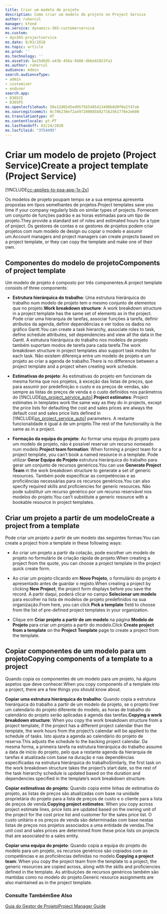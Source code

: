 ```yaml
---
title: Criar um modelo de projeto
description: Como criar um modelo do projeto no Project Service
author: ruhercul
manager: kfend
ms.service: dynamics-365-customerservice
ms.custom:
- dyn365-projectservice
ms.date: 8/03/2018
ms.topic: article
ms.prod: ''
ms.technology: ''
ms.assetid: ba15d6d5-a43b-456a-9488-db6e92023fa1
ms.author: ruhercul
audience: Admin
search.audienceType:
- admin
- customizer
- enduser
search.app:
- D365CE
- D365PS
ms.openlocfilehash: 50e12d65d5ed957565485413490b8d9f0e2f47ab
ms.sourcegitcommit: 8c786230ef2a497280885b827162561776e2eb00
ms.translationtype: HT
ms.contentlocale: pt-PT
ms.lasthandoff: 03/24/2020
ms.locfileid: "3754495"
---
```

# <a name="create-a-project-template-project-service"></a><span data-ttu-id="170c3-103">Criar um modelo de projeto (Project Service)</span><span class="sxs-lookup"><span data-stu-id="170c3-103">Create a project template (Project Service)</span></span>

[!INCLUDE[cc-applies-to-psa-app-1x-2x](../includes/cc-applies-to-psa-app-1x-2x.md)]

<span data-ttu-id="170c3-104">Os modelos de projeto poupam tempo se a sua empresa apresenta propostas em tipos semelhantes de projetos.</span><span class="sxs-lookup"><span data-stu-id="170c3-104">Project templates save you time if your company regularly bids on similar types of projects.</span></span> <span data-ttu-id="170c3-105">Fornecem um conjunto de funções padrão e as horas estimadas para um tipo de projeto.</span><span class="sxs-lookup"><span data-stu-id="170c3-105">They provide a standard set of roles and estimated hours for a type of project.</span></span> <span data-ttu-id="170c3-106">Os gestores de contas e os gestores de projetos podem criar projetos com num modelo de design ou copiar o modelo e assumir um.</span><span class="sxs-lookup"><span data-stu-id="170c3-106">Account managers and project managers can create projects based on a project template, or they can copy the template and make one of their own.</span></span>  
  
## <a name="components-of-project-template"></a><span data-ttu-id="170c3-107">Componentes do modelo de projeto</span><span class="sxs-lookup"><span data-stu-id="170c3-107">Components of project template</span></span>
 <span data-ttu-id="170c3-108">Um modelo de projeto é composto por três componentes:</span><span class="sxs-lookup"><span data-stu-id="170c3-108">A project template consists of three components:</span></span>  
  
- <span data-ttu-id="170c3-109">**Estrutura hierárquica do trabalho**: Uma estrutura hierárquica do trabalho num modelo de projeto tem o mesmo conjunto de elementos que no projeto.</span><span class="sxs-lookup"><span data-stu-id="170c3-109">**Work breakdown structure**: A work breakdown structure in a project template has the same set of elements as in the project.</span></span> <span data-ttu-id="170c3-110">Pode criar uma hierarquia de tarefas, associar funções à tarefa, definir atributos da agenda, definir dependências e ver todos os dados no gráfico Gantt.</span><span class="sxs-lookup"><span data-stu-id="170c3-110">You can create a task hierarchy, associate roles to task, define schedule attributes, set dependencies and view all the data in the Gantt.</span></span> <span data-ttu-id="170c3-111">A estrutura hierárquica do trabalho nos modelos de projeto também suportam modos de tarefa para cada tarefa.</span><span class="sxs-lookup"><span data-stu-id="170c3-111">The work breakdown structure in project templates also support task modes for each task.</span></span> <span data-ttu-id="170c3-112">Não existem diferença entre um modelo de projeto e um projeto ao criar a agenda de trabalho.</span><span class="sxs-lookup"><span data-stu-id="170c3-112">There is no difference between a project template and a project when creating work schedule.</span></span>  
  
- <span data-ttu-id="170c3-113">**Estimativas do projeto**: As estimativas do projeto em funcionam da mesma forma que nos projetos, à exceção das listas de preços, que para assumir por predefinição o custo e os preços de vendas, são sempre as listas de preços de venda e o custo definidos nos parâmetros do [!INCLUDE[pn_project_service_auto](../includes/pn-project-service-auto.md)].</span><span class="sxs-lookup"><span data-stu-id="170c3-113">**Project estimates**: Project estimates in templates work the same way as they do in projects, except the price lists for defaulting the cost and sales prices are always the default cost and sales price lists defined in [!INCLUDE[pn_project_service_auto](../includes/pn-project-service-auto.md)] parameters.</span></span> <span data-ttu-id="170c3-114">A restante funcionalidade é igual à de um projeto.</span><span class="sxs-lookup"><span data-stu-id="170c3-114">The rest of the functionality is the same as in a project.</span></span>  
  
- <span data-ttu-id="170c3-115">**Formação da equipa do projeto**: Ao formar uma equipa do projeto para um modelo de projeto, não é possível reservar um recurso nomeado num modelo.</span><span class="sxs-lookup"><span data-stu-id="170c3-115">**Project team formation**: When forming a project team for a project template, you can’t book a named resource in a template.</span></span> <span data-ttu-id="170c3-116">Pode utilizar **Gerar Equipa do Projeto** estrutura hierárquica do trabalho para gerar um conjunto de recursos genéricos.</span><span class="sxs-lookup"><span data-stu-id="170c3-116">You can use **Generate Project Team** in the work breakdown structure to generate a set of generic resources.</span></span> <span data-ttu-id="170c3-117">Também pode especificar as competências e as proficiências necessárias para os recursos genéricos.</span><span class="sxs-lookup"><span data-stu-id="170c3-117">You can also specify required skills and proficiencies for generic resources.</span></span> <span data-ttu-id="170c3-118">Não pode substituir um recurso genérico por um recurso reservável nos modelos do projeto.</span><span class="sxs-lookup"><span data-stu-id="170c3-118">You can’t substitute a generic resource with a bookable resource in project templates.</span></span>  
  
## <a name="create-a-project-from-a-template"></a><span data-ttu-id="170c3-119">Criar um projeto a partir de um modelo</span><span class="sxs-lookup"><span data-stu-id="170c3-119">Create a project from a template</span></span>  
 <span data-ttu-id="170c3-120">Pode criar um projeto a partir de um modelo das seguintes formas:</span><span class="sxs-lookup"><span data-stu-id="170c3-120">You can create a project from a template in these following ways:</span></span>  
  
-   <span data-ttu-id="170c3-121">Ao criar um projeto a partir da cotação, pode escolher um modelo de projeto no formulário de criação rápida de projeto.</span><span class="sxs-lookup"><span data-stu-id="170c3-121">When creating a project from the quote, you can choose a project template in the project quick create form.</span></span>  
  
-   <span data-ttu-id="170c3-122">Ao criar um projeto clicando em **Novo Projeto**, o formulário do projeto é apresentado antes de guardar o registo.</span><span class="sxs-lookup"><span data-stu-id="170c3-122">When creating a project by clicking **New Project**, the project form displays before you save the record.</span></span> <span data-ttu-id="170c3-123">A partir daqui, poderá clicar no campo **Selecionar um modelo** para escolher na lista de modelos de projeto predefinidos na sua organização.</span><span class="sxs-lookup"><span data-stu-id="170c3-123">From here, you can click **Pick a template** field to choose from the list of pre-defined project templates in your organization.</span></span>  
  
-   <span data-ttu-id="170c3-124">Clique em **Criar projeto a partir de um modelo** na página **Modelo de Projeto** para criar um projeto a partir do modelo.</span><span class="sxs-lookup"><span data-stu-id="170c3-124">Click **Create project from a template** on the **Project Template** page to create a project from the template.</span></span>  
  
## <a name="copying-components-of-a-template-to-a-project"></a><span data-ttu-id="170c3-125">Copiar componentes de um modelo para um projeto</span><span class="sxs-lookup"><span data-stu-id="170c3-125">Copying components of a template to a project</span></span>  
 <span data-ttu-id="170c3-126">Quando copia os componentes de um modelo para um projeto, há alguns aspetos que deve conhecer.</span><span class="sxs-lookup"><span data-stu-id="170c3-126">When you copy components of a template into a project, there are a few things you should know about.</span></span>  
  
 <span data-ttu-id="170c3-127">**Copiar uma estrutura hierárquica do trabalho**: Quando copia a estrutura hierárquica do trabalho a partir de um modelo de projeto, se o projeto tiver um calendário do projeto diferente do modelo, as horas de trabalho do calendário do projeto serão aplicadas à agenda das tarefas.</span><span class="sxs-lookup"><span data-stu-id="170c3-127">**Copying a work breakdown structure**: When you copy the work breakdown structure from a project template, if the project has a different project calendar than the template, the work hours from the project’s calendar will be applied to the schedule of tasks.</span></span> <span data-ttu-id="170c3-128">Isto ajusta a agenda ao calendário do projeto de reserva.</span><span class="sxs-lookup"><span data-stu-id="170c3-128">This adjusts the schedule to the backing project calendar.</span></span> <span data-ttu-id="170c3-129">Da mesma forma, a primeira tarefa na estrutura hierárquica do trabalho assume a data de início do projeto, pelo que a restante agenda da hierarquia de tarefas é atualizada com base na duração e nas dependências especificadas na estrutura hierárquica do trabalho</span><span class="sxs-lookup"><span data-stu-id="170c3-129">Similarly, the first task on the work breakdown structure takes the project’s start date, so the rest of the task hierarchy schedule is updated based on the duration and dependencies specified in the template’s work breakdown structure.</span></span>  
  
 <span data-ttu-id="170c3-130">**Copiar estimativas do projeto**: Quando copia entre linhas de estimativa do projeto, as listas de preços são atualizadas com base na unidade proprietária do projeto para a lista de preços de custo e o cliente para a lista de preços de venda.</span><span class="sxs-lookup"><span data-stu-id="170c3-130">**Copying project estimates**: When you copy across project estimate lines, price lists are updated based on the owning unit of the project for the cost price list and customer for the sales price list.</span></span> <span data-ttu-id="170c3-131">O custo unitário e os preços de venda são determinadas com base nestas listas de preços nos projetos associados a uma entidade de vendas.</span><span class="sxs-lookup"><span data-stu-id="170c3-131">The unit cost and sales prices are determined from these price lists on projects that are associated to a sales entity.</span></span>  
  
 <span data-ttu-id="170c3-132">**Copiar uma equipa do projeto**: Quando copia a equipa do projeto do modelo para um projeto, os recursos genéricos são copiados com as competências e as proficiências definidas no modelo.</span><span class="sxs-lookup"><span data-stu-id="170c3-132">**Copying a project team**: When you copy the project team from the template to a project, the generic resources are copied across, along with the skills and proficiencies defined in the template.</span></span> <span data-ttu-id="170c3-133">As atribuições de recursos genéricos também são mantidas como no modelo do projeto.</span><span class="sxs-lookup"><span data-stu-id="170c3-133">Generic resource assignments are also maintained as in the project template.</span></span>  
  
### <a name="see-also"></a><span data-ttu-id="170c3-134">Consulte Também</span><span class="sxs-lookup"><span data-stu-id="170c3-134">See Also</span></span>  
 [<span data-ttu-id="170c3-135">Guia do Gestor de Projeto</span><span class="sxs-lookup"><span data-stu-id="170c3-135">Project Manager Guide</span></span>](../project-service/project-manager-guide.md)
